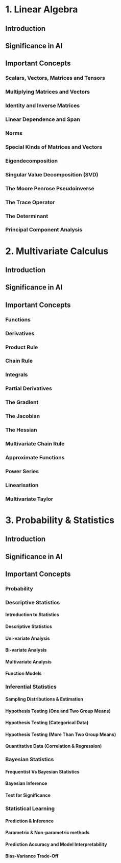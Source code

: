# 1. Linear Algebra

## Introduction

## Significance in AI

## Important Concepts

### Scalars, Vectors, Matrices and Tensors

### Multiplying Matrices and Vectors

### Identity and Inverse Matrices

### Linear Dependence and Span

### Norms

### Special Kinds of Matrices and Vectors

### Eigendecomposition
 
### Singular Value Decomposition (SVD)

### The Moore Penrose Pseudoinverse

### The Trace Operator

### The Determinant

### Principal Component Analysis

# 2. Multivariate Calculus

## Introduction

## Significance in AI

## Important Concepts

### Functions

### Derivatives

### Product Rule

### Chain Rule

### Integrals

### Partial Derivatives

### The Gradient

### The Jacobian

### The Hessian

### Multivariate Chain Rule

### Approximate Functions

### Power Series

### Linearisation

### Multivariate Taylor

# 3. Probability & Statistics

## Introduction

## Significance in AI

## Important Concepts

### Probability

### Descriptive Statistics

#### Introduction to Statistics
#### Descriptive Statistics
#### Uni-variate Analysis
#### Bi-variate Analysis
#### Multivariate Analysis
#### Function Models

### Inferential Statistics

#### Sampling Distributions & Estimation
#### Hypothesis Testing (One and Two Group Means)
#### Hypothesis Testing (Categorical Data)
#### Hypothesis Testing (More Than Two Group Means)
#### Quantitative Data (Correlation & Regression)

### Bayesian Statistics

#### Frequentist Vs Bayesian Statistics
#### Bayesian Inference
#### Test for Significance


### Statistical Learning

#### Prediction & Inference
#### Parametric & Non-parametric methods
#### Prediction Accuracy and Model Interpretability
#### Bias-Variance Trade-Off

